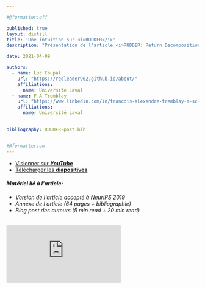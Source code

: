 ```yaml
---

#@formatter:off

published: true
layout: distill
title: 'Une intuition sur <i>RUDDER</i>'
description: "Présentation de l'article <i>RUDDER: Return Decomposition for Delayed Rewards</i> écrit par <i>Arjona-Medina, J. A.</i> et <i>al.</i> dans le cadre du cours <i>GLO-7030 Apprentissage par réseaux de neurones profonds</i> donné à l'Université Laval."

date: 2021-04-09

authors:
  - name: Luc Coupal
    url: "https://redleader962.github.io/about/"
    affiliations:
      name: Université Laval
  - name: F-A Tremblay
    url: "https://www.linkedin.com/in/francois-alexandre-tremblay-m-sc-2b212146/"
    affiliations:
      name: Université Laval

      
bibliography: RUDDER-post.bib


#@formatter:on
---
```



- [Visionner sur ***YouTube***](https://youtu.be/2xH1TjVt9I8) <i class="fab fa-youtube"></i>
- [Télécharger les **diapositives**](https://github.com/RedLeader962/Une-intuition-sur-RUDDER/blob/master/README.md) <i class="fab fa-github">


#### Matériel lié à l'article:
- Version de l'article accepté à NeurIPS 2019 <d-cite key="Arjona-Medina2018"></d-cite>
- Annexe de l'article (64 pages + bibliographie) <d-cite key="Arjona-Medina"></d-cite>
- <i>Blog post</i> des auteurs (<cite>5 min read</cite> + <cite>20 min read</cite>) <d-cite key="Arjona-Medina2018-Blog"></d-cite>

<br>
<div class="l-screen-inset embed-responsive embed-responsive-16by9">
<iframe class="embed-responsive-item" src="https://www.youtube.com/embed/2xH1TjVt9I8?controls=1;" title="YouTube video player" frameborder="0" allow="accelerometer; autoplay; clipboard-write; encrypted-media; gyroscope; picture-in-picture" allowfullscreen></iframe>
</div>

<br>


  


